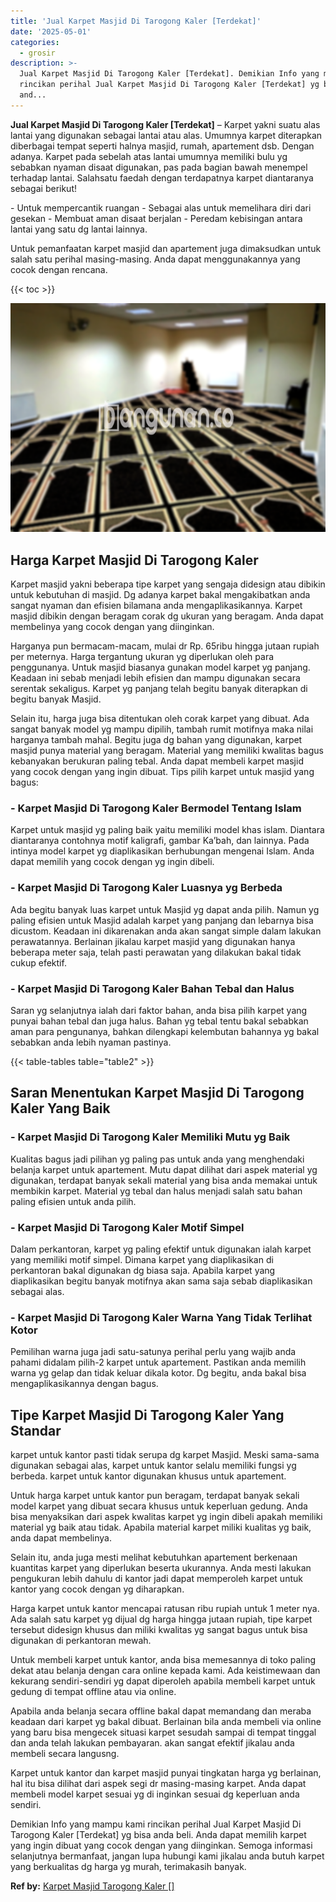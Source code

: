 ```yaml
---
title: 'Jual Karpet Masjid Di Tarogong Kaler [Terdekat]'
date: '2025-05-01'
categories:
  - grosir
description: >-
  Jual Karpet Masjid Di Tarogong Kaler [Terdekat]. Demikian Info yang mampu kami
  rincikan perihal Jual Karpet Masjid Di Tarogong Kaler [Terdekat] yg bisa
  and...
---
```


**Jual Karpet Masjid Di Tarogong Kaler \[Terdekat\]** – Karpet yakni suatu alas lantai yang digunakan sebagai lantai atau alas. Umumnya karpet diterapkan diberbagai tempat seperti halnya masjid, rumah, apartement dsb. Dengan adanya. Karpet pada sebelah atas lantai umumnya memiliki bulu yg sebabkan nyaman disaat digunakan, pas pada bagian bawah menempel terhadap lantai. Salahsatu faedah dengan terdapatnya karpet diantaranya sebagai berikut!

\- Untuk mempercantik ruangan - Sebagai alas untuk memelihara diri dari gesekan - Membuat aman disaat berjalan - Peredam kebisingan antara lantai yang satu dg lantai lainnya.

Untuk pemanfaatan karpet masjid dan apartement juga dimaksudkan untuk salah satu perihal masing-masing. Anda dapat menggunakannya yang cocok dengan rencana.

{{< toc >}}

![Jual Karpet Masjid Di Tarogong Kaler [Terdekat]](/images/grosir-karpet-murah-57.png)

## Harga Karpet Masjid Di Tarogong Kaler

Karpet masjid yakni beberapa tipe karpet yang sengaja didesign atau dibikin untuk kebutuhan di masjid. Dg adanya karpet bakal mengakibatkan anda sangat nyaman dan efisien bilamana anda mengaplikasikannya. Karpet masjid dibikin dengan beragam corak dg ukuran yang beragam. Anda dapat membelinya yang cocok dengan yang diinginkan.

Harganya pun bermacam-macam, mulai dr Rp. 65ribu hingga jutaan rupiah per meternya. Harga tergantung ukuran yg diperlukan oleh para penggunanya. Untuk masjid biasanya gunakan model karpet yg panjang. Keadaan ini sebab menjadi lebih efisien dan mampu digunakan secara serentak sekaligus. Karpet yg panjang telah begitu banyak diterapkan di begitu banyak Masjid.

Selain itu, harga juga bisa ditentukan oleh corak karpet yang dibuat. Ada sangat banyak model yg mampu dipilih, tambah rumit motifnya maka nilai harganya tambah mahal. Begitu juga dg bahan yang digunakan, karpet masjid punya material yang beragam. Material yang memiliki kwalitas bagus kebanyakan berukuran paling tebal. Anda dapat membeli karpet masjid yang cocok dengan yang ingin dibuat. Tips pilih karpet untuk masjid yang bagus:

### \- Karpet Masjid Di Tarogong Kaler Bermodel Tentang Islam

Karpet untuk masjid yg paling baik yaitu memiliki model khas islam. Diantara diantaranya contohnya motif kaligrafi, gambar Ka’bah, dan lainnya. Pada intinya model karpet yg diaplikasikan berhubungan mengenai Islam. Anda dapat memilih yang cocok dengan yg ingin dibeli.

### \- Karpet Masjid Di Tarogong Kaler Luasnya yg Berbeda

Ada begitu banyak luas karpet untuk Masjid yg dapat anda pilih. Namun yg paling efisien untuk Masjid adalah karpet yang panjang dan lebarnya bisa dicustom. Keadaan ini dikarenakan anda akan sangat simple dalam lakukan perawatannya. Berlainan jikalau karpet masjid yang digunakan hanya beberapa meter saja, telah pasti perawatan yang dilakukan bakal tidak cukup efektif.

### \- Karpet Masjid Di Tarogong Kaler Bahan Tebal dan Halus

Saran yg selanjutnya ialah dari faktor bahan, anda bisa pilih karpet yang punyai bahan tebal dan juga halus. Bahan yg tebal tentu bakal sebabkan aman para pengunanya, bahkan dilengkapi kelembutan bahannya yg bakal sebabkan anda lebih nyaman pastinya.

{{< table-tables table="table2" >}}

## Saran Menentukan Karpet Masjid Di Tarogong Kaler Yang Baik

### \- Karpet Masjid Di Tarogong Kaler Memiliki Mutu yg Baik

Kualitas bagus jadi pilihan yg paling pas untuk anda yang menghendaki belanja karpet untuk apartement. Mutu dapat dilihat dari aspek material yg digunakan, terdapat banyak sekali material yang bisa anda memakai untuk membikin karpet. Material yg tebal dan halus menjadi salah satu bahan paling efisien untuk anda pilih.

### \- Karpet Masjid Di Tarogong Kaler Motif Simpel

Dalam perkantoran, karpet yg paling efektif untuk digunakan ialah karpet yang memiliki motif simpel. Dimana karpet yang diaplikasikan di perkantoran bakal digunakan dg biasa saja. Apabila karpet yang diaplikasikan begitu banyak motifnya akan sama saja sebab diaplikasikan sebagai alas.

### \- Karpet Masjid Di Tarogong Kaler Warna Yang Tidak Terlihat Kotor

Pemilihan warna juga jadi satu-satunya perihal perlu yang wajib anda pahami didalam pilih-2 karpet untuk apartement. Pastikan anda memilih warna yg gelap dan tidak keluar dikala kotor. Dg begitu, anda bakal bisa mengaplikasikannya dengan bagus.

## Tipe Karpet Masjid Di Tarogong Kaler Yang Standar

karpet untuk kantor pasti tidak serupa dg karpet Masjid. Meski sama-sama digunakan sebagai alas, karpet untuk kantor selalu memiliki fungsi yg berbeda. karpet untuk kantor digunakan khusus untuk apartement.

Untuk harga karpet untuk kantor pun beragam, terdapat banyak sekali model karpet yang dibuat secara khusus untuk keperluan gedung. Anda bisa menyaksikan dari aspek kwalitas karpet yg ingin dibeli apakah memiliki material yg baik atau tidak. Apabila material karpet miliki kualitas yg baik, anda dapat membelinya.

Selain itu, anda juga mesti melihat kebutuhkan apartement berkenaan kuantitas karpet yang diperlukan beserta ukurannya. Anda mesti lakukan pengukuran lebih dahulu di kantor jadi dapat memperoleh karpet untuk kantor yang cocok dengan yg diharapkan.

Harga karpet untuk kantor mencapai ratusan ribu rupiah untuk 1 meter nya. Ada salah satu karpet yg dijual dg harga hingga jutaan rupiah, tipe karpet tersebut didesign khusus dan miliki kwalitas yg sangat bagus untuk bisa digunakan di perkantoran mewah.

Untuk membeli karpet untuk kantor, anda bisa memesannya di toko paling dekat atau belanja dengan cara online kepada kami. Ada keistimewaan dan kekurang sendiri-sendiri yg dapat diperoleh apabila membeli karpet untuk gedung di tempat offline atau via online.

Apabila anda belanja secara offline bakal dapat memandang dan meraba keadaan dari karpet yg bakal dibuat. Berlainan bila anda membeli via online yang baru bisa mengecek situasi karpet sesudah sampai di tempat tinggal dan anda telah lakukan pembayaran. akan sangat efektif jikalau anda membeli secara langusng.

Karpet untuk kantor dan karpet masjid punyai tingkatan harga yg berlainan, hal itu bisa dilihat dari aspek segi dr masing-masing karpet. Anda dapat membeli model karpet sesuai yg di inginkan sesuai dg keperluan anda sendiri.

Demikian Info yang mampu kami rincikan perihal Jual Karpet Masjid Di Tarogong Kaler \[Terdekat\] yg bisa anda beli. Anda dapat memilih karpet yang ingin dibuat yang cocok dengan yang diinginkan. Semoga informasi selanjutnya bermanfaat, jangan lupa hubungi kami jikalau anda butuh karpet yang berkualitas dg harga yg murah, terimakasih banyak.

**Ref by:**  [Karpet Masjid Tarogong Kaler []](https://id.wikipedia.org/wiki/Karpet)
